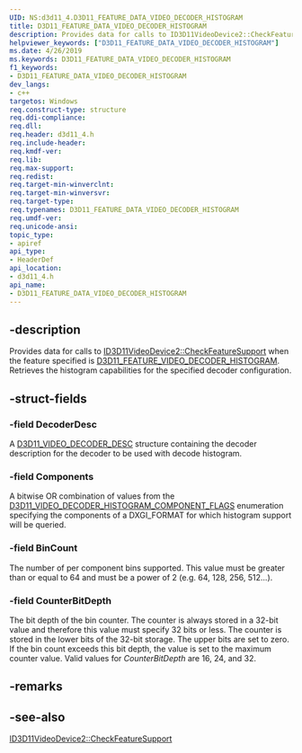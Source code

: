 ```yaml
---
UID: NS:d3d11_4.D3D11_FEATURE_DATA_VIDEO_DECODER_HISTOGRAM
title: D3D11_FEATURE_DATA_VIDEO_DECODER_HISTOGRAM
description: Provides data for calls to ID3D11VideoDevice2::CheckFeatureSupport when the feature specified is D3D11_FEATURE_VIDEO_DECODER_HISTOGRAM.helpviewer_keywords: ["D3D11_FEATURE_DATA_VIDEO_DECODER_HISTOGRAM"]
ms.date: 4/26/2019
ms.keywords: D3D11_FEATURE_DATA_VIDEO_DECODER_HISTOGRAM
f1_keywords:
- D3D11_FEATURE_DATA_VIDEO_DECODER_HISTOGRAM
dev_langs:
- c++
targetos: Windows
req.construct-type: structure
req.ddi-compliance: 
req.dll: 
req.header: d3d11_4.h
req.include-header: 
req.kmdf-ver: 
req.lib: 
req.max-support: 
req.redist: 
req.target-min-winverclnt: 
req.target-min-winversvr: 
req.target-type: 
req.typenames: D3D11_FEATURE_DATA_VIDEO_DECODER_HISTOGRAM
req.umdf-ver: 
req.unicode-ansi: 
topic_type:
- apiref
api_type:
- HeaderDef
api_location:
- d3d11_4.h
api_name:
- D3D11_FEATURE_DATA_VIDEO_DECODER_HISTOGRAM
---
```


## -description

Provides data for calls to [ID3D11VideoDevice2::CheckFeatureSupport](nf-d3d11_4-id3d11videodevice2-checkfeaturesupport.md) when the feature specified is [D3D11_FEATURE_VIDEO_DECODER_HISTOGRAM](ne-d3d11_4-d3d11_feature_video.md). Retrieves the histogram capabilities for the specified decoder configuration.

## -struct-fields

### -field DecoderDesc

A [D3D11_VIDEO_DECODER_DESC](https://docs.microsoft.com/windows/win32/api/d3d11/ns-d3d11-d3d11_video_decoder_desc) structure containing the decoder description for the decoder to be used with decode histogram.

### -field Components

A bitwise OR combination of values from the [D3D11_VIDEO_DECODER_HISTOGRAM_COMPONENT_FLAGS](ne-d3d11_4-d3d11_video_decoder_histogram_component_flags.md) enumeration specifying the components of a DXGI_FORMAT for which histogram support will be queried.

### -field BinCount

The number of per component bins supported. This value must be greater than or equal to 64 and must be a power of 2 (e.g. 64, 128, 256, 512...).

### -field CounterBitDepth

The bit depth of the bin counter.  The counter is always stored in a 32-bit value and therefore this value must specify 32 bits or less. The counter is stored in the lower bits of the 32-bit storage.  The upper bits are set to zero.  If the bin count exceeds this bit depth, the value is set to the maximum counter value. Valid values for *CounterBitDepth* are 16, 24, and 32.

## -remarks

## -see-also

[ID3D11VideoDevice2::CheckFeatureSupport](nf-d3d11_4-id3d11videodevice2-checkfeaturesupport.md)
